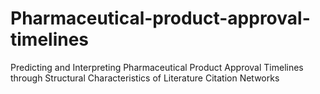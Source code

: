 # Pharmaceutical-product-approval-timelines
Predicting and Interpreting Pharmaceutical Product Approval Timelines through Structural Characteristics of Literature Citation Networks
